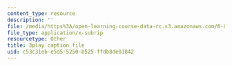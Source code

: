 ```yaml
---
content_type: resource
description: ''
file: /media/https%3A/open-learning-course-data-rc.s3.amazonaws.com/6-00sc-introduction-to-computer-science-and-programming-spring-2011/c53c31ebe5d55250b525ffdb8de01842_TIQTYgmavC4.vtt
file_type: application/x-subrip
resourcetype: Other
title: 3play caption file
uid: c53c31eb-e5d5-5250-b525-ffdb8de01842
---
```

